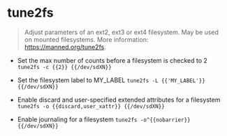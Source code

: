 # tune2fs
> Adjust parameters of an ext2, ext3 or ext4 filesystem.
> May be used on mounted filesystems.
> More information: <https://manned.org/tune2fs>.

- Set the max number of counts before a filesystem is checked to 2
`tune2fs -c {{2}} {{/dev/sdXN}}`

- Set the filesystem label to MY_LABEL
`tune2fs -L {{'MY_LABEL'}} {{/dev/sdXN}}`

- Enable discard and user-specified extended attributes for a filesystem
`tune2fs -o {{discard,user_xattr}} {{/dev/sdXN}}`

- Enable journaling for a filesystem
`tune2fs -o^{{nobarrier}} {{/dev/sdXN}}`
